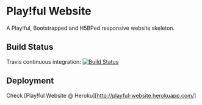 # Play!ful Website

A Play!ful, Bootstrapped and H5BPed responsive website skeleton.

## Build Status
Travis continuous integration: [![Build Status](https://travis-ci.org/vmous/jPlayfulWebsite.png?branch=master)](https://travis-ci.org/vmous/jPlayfulWebsite)

## Deployment
Check [Play!ful Website @ Heroku][http://playful-website.herokuapp.com/]
